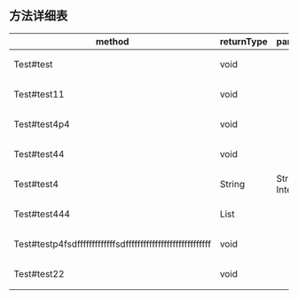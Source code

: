 ## 方法详细表


|method|returnType|parameters|description|module|annoType|
|-------------|-------------|-------------|-------------|-------------|-------------|
|Test#test|void||这是控制层方法|登录|ControllerLayer|
|Test#test11|void||这是服务层管理方法|登录|ManagementLayer|
|Test#test4p4|void||这是服务层方法|注册|ServiceLayer|
|Test#test44|void||这是服务层方法|注册|ServiceLayer|
|Test#test4|String|String Integer|这是服务层方法|注册|ServiceLayer|
|Test#test444|List||这是服务层方法|注册|ServiceLayer|
|Test#testp4fsdfffffffffffffsdfffffffffffffffffffffffffffff|void||这是服务层方法|注册|ServiceLayer|
|Test#test22|void||这是数据层方法|登录|DataLayer|
